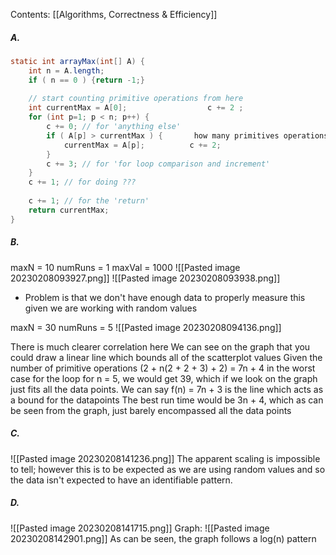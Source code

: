 Contents:
[[Algorithms, Correctness & Efficiency]]

##### A.
``` Java
static int arrayMax(int[] A) {  
    int n = A.length;  
    if ( n == 0 ) {return -1;}  
    
    // start counting primitive operations from here  
    int currentMax = A[0];                  c += 2 ;  
    for (int p=1; p < n; p++) {  
        c += 0; // for 'anything else'  
        if ( A[p] > currentMax ) {       how many primitives operations in total = 2(n-1)  
            currentMax = A[p];          c += 2;  
        }  
        c += 3; // for 'for loop comparison and increment' 
    }  
    c += 1; // for doing ???  
  
    c += 1; // for the 'return'  
    return currentMax;  
}
```
##### B.
maxN = 10
numRuns = 1
maxVal = 1000
![[Pasted image 20230208093927.png]]
![[Pasted image 20230208093938.png]]
- Problem is that we don't have enough data to properly measure this given we are working with random values

maxN = 30
numRuns = 5
![[Pasted image 20230208094136.png]]

There is much clearer correlation here
We can see on the graph that you could draw a linear line which bounds all of the scatterplot values
Given the number of primitive operations (2 + n(2 + 2 + 3) + 2) = 7n + 4 in the worst case for the loop
for n = 5, we would get 39, which if we look on the graph just fits all the data points.
We can say f(n) = 7n + 3 is the line which acts as a bound for the datapoints
The best run time would be 3n + 4, which as can be seen from the graph, just barely encompassed all the data points

##### C.
![[Pasted image 20230208141236.png]]
The apparent scaling is impossible to tell; however this is to be expected as we are using random values and so the data isn't expected to have an identifiable pattern.

##### D.
![[Pasted image 20230208141715.png]]
Graph:
![[Pasted image 20230208142901.png]]
As can be seen, the graph follows a log(n) pattern
